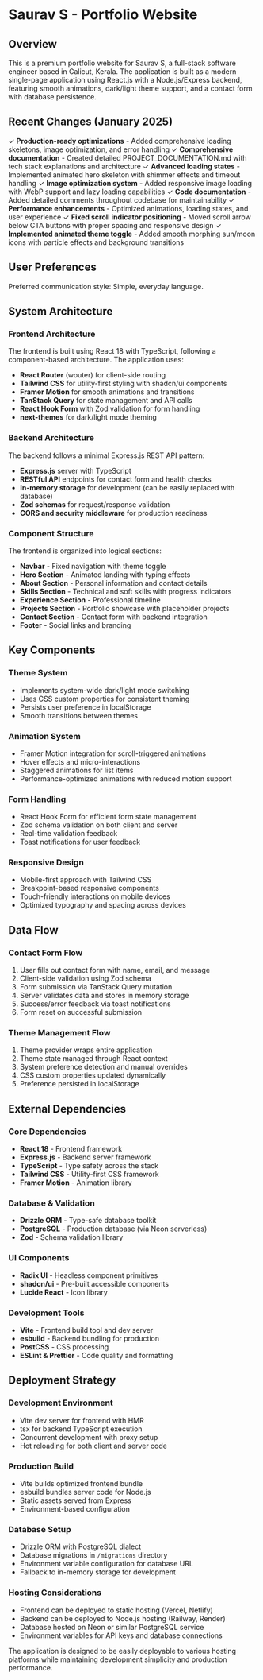 # Saurav S - Portfolio Website

## Overview

This is a premium portfolio website for Saurav S, a full-stack software engineer based in Calicut, Kerala. The application is built as a modern single-page application using React.js with a Node.js/Express backend, featuring smooth animations, dark/light theme support, and a contact form with database persistence.

## Recent Changes (January 2025)

✓ **Production-ready optimizations** - Added comprehensive loading skeletons, image optimization, and error handling
✓ **Comprehensive documentation** - Created detailed PROJECT_DOCUMENTATION.md with tech stack explanations and architecture
✓ **Advanced loading states** - Implemented animated hero skeleton with shimmer effects and timeout handling
✓ **Image optimization system** - Added responsive image loading with WebP support and lazy loading capabilities
✓ **Code documentation** - Added detailed comments throughout codebase for maintainability
✓ **Performance enhancements** - Optimized animations, loading states, and user experience
✓ **Fixed scroll indicator positioning** - Moved scroll arrow below CTA buttons with proper spacing and responsive design
✓ **Implemented animated theme toggle** - Added smooth morphing sun/moon icons with particle effects and background transitions

## User Preferences

Preferred communication style: Simple, everyday language.

## System Architecture

### Frontend Architecture
The frontend is built using React 18 with TypeScript, following a component-based architecture. The application uses:
- **React Router** (wouter) for client-side routing
- **Tailwind CSS** for utility-first styling with shadcn/ui components
- **Framer Motion** for smooth animations and transitions
- **TanStack Query** for state management and API calls
- **React Hook Form** with Zod validation for form handling
- **next-themes** for dark/light mode theming

### Backend Architecture
The backend follows a minimal Express.js REST API pattern:
- **Express.js** server with TypeScript
- **RESTful API** endpoints for contact form and health checks
- **In-memory storage** for development (can be easily replaced with database)
- **Zod schemas** for request/response validation
- **CORS and security middleware** for production readiness

### Component Structure
The frontend is organized into logical sections:
- **Navbar** - Fixed navigation with theme toggle
- **Hero Section** - Animated landing with typing effects
- **About Section** - Personal information and contact details
- **Skills Section** - Technical and soft skills with progress indicators
- **Experience Section** - Professional timeline
- **Projects Section** - Portfolio showcase with placeholder projects
- **Contact Section** - Contact form with backend integration
- **Footer** - Social links and branding

## Key Components

### Theme System
- Implements system-wide dark/light mode switching
- Uses CSS custom properties for consistent theming
- Persists user preference in localStorage
- Smooth transitions between themes

### Animation System
- Framer Motion integration for scroll-triggered animations
- Hover effects and micro-interactions
- Staggered animations for list items
- Performance-optimized animations with reduced motion support

### Form Handling
- React Hook Form for efficient form state management
- Zod schema validation on both client and server
- Real-time validation feedback
- Toast notifications for user feedback

### Responsive Design
- Mobile-first approach with Tailwind CSS
- Breakpoint-based responsive components
- Touch-friendly interactions on mobile devices
- Optimized typography and spacing across devices

## Data Flow

### Contact Form Flow
1. User fills out contact form with name, email, and message
2. Client-side validation using Zod schema
3. Form submission via TanStack Query mutation
4. Server validates data and stores in memory storage
5. Success/error feedback via toast notifications
6. Form reset on successful submission

### Theme Management Flow
1. Theme provider wraps entire application
2. Theme state managed through React context
3. System preference detection and manual overrides
4. CSS custom properties updated dynamically
5. Preference persisted in localStorage

## External Dependencies

### Core Dependencies
- **React 18** - Frontend framework
- **Express.js** - Backend server framework
- **TypeScript** - Type safety across the stack
- **Tailwind CSS** - Utility-first CSS framework
- **Framer Motion** - Animation library

### Database & Validation
- **Drizzle ORM** - Type-safe database toolkit
- **PostgreSQL** - Production database (via Neon serverless)
- **Zod** - Schema validation library

### UI Components
- **Radix UI** - Headless component primitives
- **shadcn/ui** - Pre-built accessible components
- **Lucide React** - Icon library

### Development Tools
- **Vite** - Frontend build tool and dev server
- **esbuild** - Backend bundling for production
- **PostCSS** - CSS processing
- **ESLint & Prettier** - Code quality and formatting

## Deployment Strategy

### Development Environment
- Vite dev server for frontend with HMR
- tsx for backend TypeScript execution
- Concurrent development with proxy setup
- Hot reloading for both client and server code

### Production Build
- Vite builds optimized frontend bundle
- esbuild bundles server code for Node.js
- Static assets served from Express
- Environment-based configuration

### Database Setup
- Drizzle ORM with PostgreSQL dialect
- Database migrations in `/migrations` directory
- Environment variable configuration for database URL
- Fallback to in-memory storage for development

### Hosting Considerations
- Frontend can be deployed to static hosting (Vercel, Netlify)
- Backend can be deployed to Node.js hosting (Railway, Render)
- Database hosted on Neon or similar PostgreSQL service
- Environment variables for API keys and database connections

The application is designed to be easily deployable to various hosting platforms while maintaining development simplicity and production performance.